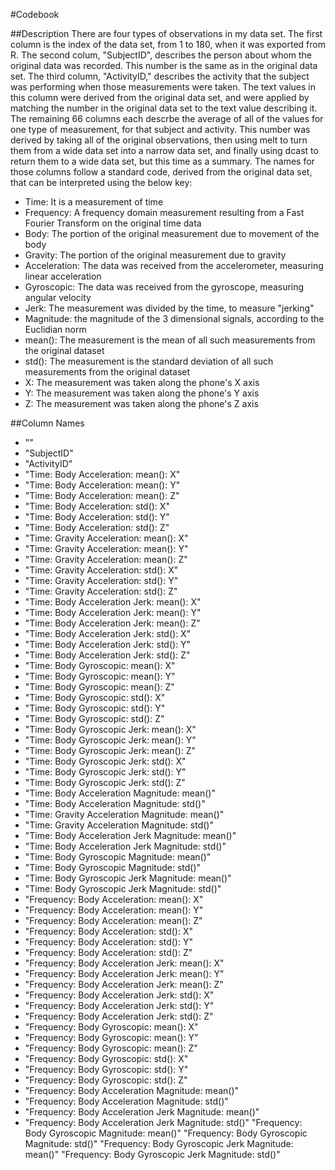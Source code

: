 #Codebook

##Description
There are four types of observations in my data set. The first column is the index of the data set, from 1 to 180, when it was exported from R.
The second colum, "SubjectID", describes the person about whom the original data was recorded. This number is the same as in the original data set.
The third column, "ActivityID," describes the activity that the subject was performing when those measurements were taken. The text values in this column were derived from the original data set, and were applied by matching the number in the original data set to the text value describing it.
The remaining 66 columns each descrbe the average of all of the values for one type of measurement, for that subject and activity. This number was derived by taking all of the original observations, then using melt to turn them from a wide data set into a narrow data set, and finally using dcast to return them to a wide data set, but this time as a summary. The names for those columns follow a standard code, derived from the original data set, that can be interpreted using the below key:

* Time: It is a measurement of time
* Frequency: A frequency domain measurement resulting from a Fast Fourier Transform on the original time data
* Body: The portion of the original measurement due to movement of the body
* Gravity: The portion of the original measurement due to gravity
* Acceleration: The data was received from the accelerometer, measuring linear acceleration
* Gyroscopic: The data was received from the gyroscope, measuring angular velocity
* Jerk: The measurement was divided by the time, to measure "jerking"
* Magnitude: the magnitude of the 3 dimensional signals, according to the Euclidian norm
* mean(): The measurement is the mean of all such measurements from the original dataset
* std(): The measurement is the standard deviation of all such measurements from the original dataset
* X: The measurement was taken along the phone's X axis
* Y: The measurement was taken along the phone's Y axis
* Z: The measurement was taken along the phone's Z axis

##Column Names

* ""
* "SubjectID"
* "ActivityID"
* "Time: Body Acceleration: mean(): X"
* "Time: Body Acceleration: mean(): Y"
* "Time: Body Acceleration: mean(): Z"
* "Time: Body Acceleration: std(): X"
* "Time: Body Acceleration: std(): Y"
* "Time: Body Acceleration: std(): Z"
* "Time: Gravity Acceleration: mean(): X"
* "Time: Gravity Acceleration: mean(): Y"
* "Time: Gravity Acceleration: mean(): Z"
* "Time: Gravity Acceleration: std(): X"
* "Time: Gravity Acceleration: std(): Y"
* "Time: Gravity Acceleration: std(): Z"
* "Time: Body Acceleration Jerk: mean(): X"
* "Time: Body Acceleration Jerk: mean(): Y"
* "Time: Body Acceleration Jerk: mean(): Z"
* "Time: Body Acceleration Jerk: std(): X"
* "Time: Body Acceleration Jerk: std(): Y"
* "Time: Body Acceleration Jerk: std(): Z"
* "Time: Body Gyroscopic: mean(): X"
* "Time: Body Gyroscopic: mean(): Y"
* "Time: Body Gyroscopic: mean(): Z"
* "Time: Body Gyroscopic: std(): X"
* "Time: Body Gyroscopic: std(): Y"
* "Time: Body Gyroscopic: std(): Z"
* "Time: Body Gyroscopic Jerk: mean(): X"
* "Time: Body Gyroscopic Jerk: mean(): Y"
* "Time: Body Gyroscopic Jerk: mean(): Z"
* "Time: Body Gyroscopic Jerk: std(): X"
* "Time: Body Gyroscopic Jerk: std(): Y"
* "Time: Body Gyroscopic Jerk: std(): Z"
* "Time: Body Acceleration Magnitude: mean()"
* "Time: Body Acceleration Magnitude: std()"
* "Time: Gravity Acceleration Magnitude: mean()"
* "Time: Gravity Acceleration Magnitude: std()"
* "Time: Body Acceleration Jerk Magnitude: mean()"
* "Time: Body Acceleration Jerk Magnitude: std()"
* "Time: Body Gyroscopic Magnitude: mean()"
* "Time: Body Gyroscopic Magnitude: std()"
* "Time: Body Gyroscopic Jerk Magnitude: mean()"
* "Time: Body Gyroscopic Jerk Magnitude: std()"
* "Frequency: Body Acceleration: mean(): X"
* "Frequency: Body Acceleration: mean(): Y"
* "Frequency: Body Acceleration: mean(): Z"
* "Frequency: Body Acceleration: std(): X"
* "Frequency: Body Acceleration: std(): Y"
* "Frequency: Body Acceleration: std(): Z"
* "Frequency: Body Acceleration Jerk: mean(): X"
* "Frequency: Body Acceleration Jerk: mean(): Y"
* "Frequency: Body Acceleration Jerk: mean(): Z"
* "Frequency: Body Acceleration Jerk: std(): X"
* "Frequency: Body Acceleration Jerk: std(): Y"
* "Frequency: Body Acceleration Jerk: std(): Z"
* "Frequency: Body Gyroscopic: mean(): X"
* "Frequency: Body Gyroscopic: mean(): Y"
* "Frequency: Body Gyroscopic: mean(): Z"
* "Frequency: Body Gyroscopic: std(): X"
* "Frequency: Body Gyroscopic: std(): Y"
* "Frequency: Body Gyroscopic: std(): Z"
* "Frequency: Body Acceleration Magnitude: mean()"
* "Frequency: Body Acceleration Magnitude: std()"
* "Frequency: Body Acceleration Jerk Magnitude: mean()"
* "Frequency: Body Acceleration Jerk Magnitude: std()"
"Frequency: Body Gyroscopic Magnitude: mean()"
"Frequency: Body Gyroscopic Magnitude: std()"
"Frequency: Body Gyroscopic Jerk Magnitude: mean()"
"Frequency: Body Gyroscopic Jerk Magnitude: std()"
